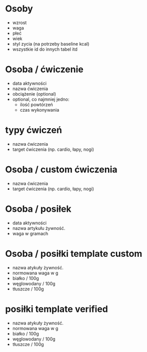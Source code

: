 # Osoby
- wzrost
- waga
- płeć
- wiek
- styl zycia (na potrzeby baseline kcal)
- wszystkie id do innych tabel itd

# Osoba / ćwiczenie
- data aktywności
- nazwa ćwiczenia
- obciążenie (optional)
- optional, co najmniej jedno:
   - ilość powtórzeń
   - czas wykonywania
  

# typy ćwiczeń
- nazwa ćwiczenia
- target ćwiczenia (np. cardio, łapy, nogi)

# Osoba / custom ćwiczenia
- nazwa ćwiczenia
- target ćwiczenia (np. cardio, łapy, nogi)

# Osoba / posiłek
- data aktywności
- nazwa artykułu żywność.
- waga w gramach
# Osoba / posiłki template custom 
- nazwa atykuły żywność.
- normowana waga w g
- białko / 100g
- węglowodany / 100g
- tłuszcze / 100g

# posiłki template verified
- nazwa atykuły żywność.
- normowana waga w g
- białko / 100g
- węglowodany / 100g
- tłuszcze / 100g

